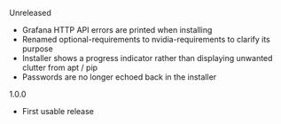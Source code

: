 Unreleased

* Grafana HTTP API errors are printed when installing
* Renamed optional-requirements to nvidia-requirements to clarify its purpose
* Installer shows a progress indicator rather than displaying unwanted clutter from apt / pip
* Passwords are no longer echoed back in the installer

1.0.0

* First usable release
